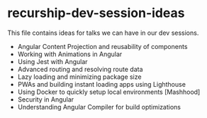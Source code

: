 # recurship-dev-session-ideas

This file contains ideas for talks we can have in our dev sessions.

- Angular Content Projection and reusability of components
- Working with Animations in Angular
- Using Jest with Angular
- Advanced routing and resolving route data
- Lazy loading and minimizing package size
- PWAs and building instant loading apps using Lighthouse
- Using Docker to quickly setup local environments [Mashhood]
- Security in Angular
- Understanding Angular Compiler for build optimizations
